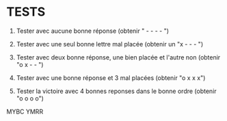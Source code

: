 # TESTS

1) Tester avec aucune bonne réponse (obtenir " - - - - ")

2) Tester  avec une seul bonne lettre mal placée (obtenir un "x - - - ")

3) Tester avec deux bonne réponse, une bien placée et l'autre non (obtenir "o x - - ")

4) Tester avec une bonne réponse et 3 mal placées (obtenir "o x x x")

5) Tester la victoire avec 4 bonnes reponses dans le bonne ordre (obtenir "o o o o")

MYBC
YMRR